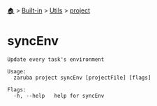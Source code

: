 <!--startTocHeader-->
[🏠](../../../README.md) > [Built-in](../../README.md) > [Utils](../README.md) > [project](README.md)
# syncEnv
<!--endTocHeader-->

```
Update every task's environment

Usage:
  zaruba project syncEnv [projectFile] [flags]

Flags:
  -h, --help   help for syncEnv

```

<!--startTocSubtopic-->

<!--endTocSubtopic-->